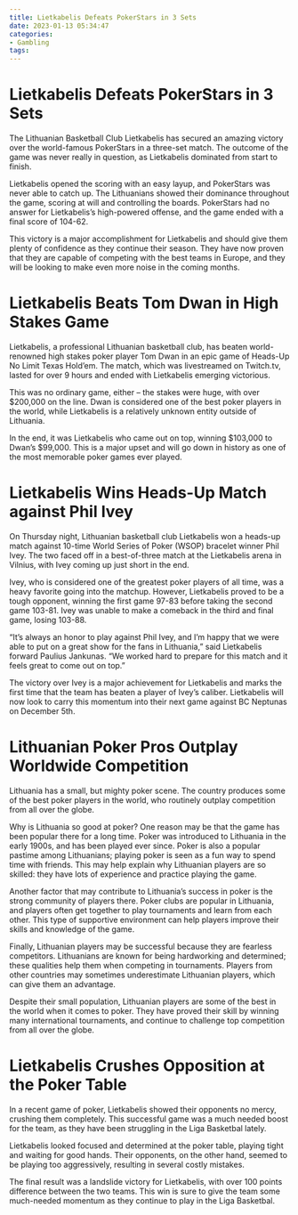 ```yaml
---
title: Lietkabelis Defeats PokerStars in 3 Sets
date: 2023-01-13 05:34:47
categories:
- Gambling
tags:
---
```



#  Lietkabelis Defeats PokerStars in 3 Sets

The Lithuanian Basketball Club Lietkabelis has secured an amazing victory over the world-famous PokerStars in a three-set match. The outcome of the game was never really in question, as Lietkabelis dominated from start to finish.

Lietkabelis opened the scoring with an easy layup, and PokerStars was never able to catch up. The Lithuanians showed their dominance throughout the game, scoring at will and controlling the boards. PokerStars had no answer for Lietkabelis’s high-powered offense, and the game ended with a final score of 104-62.

This victory is a major accomplishment for Lietkabelis and should give them plenty of confidence as they continue their season. They have now proven that they are capable of competing with the best teams in Europe, and they will be looking to make even more noise in the coming months.

#  Lietkabelis Beats Tom Dwan in High Stakes Game

Lietkabelis, a professional Lithuanian basketball club, has beaten world-renowned high stakes poker player Tom Dwan in an epic game of Heads-Up No Limit Texas Hold’em. The match, which was livestreamed on Twitch.tv, lasted for over 9 hours and ended with Lietkabelis emerging victorious.

This was no ordinary game, either – the stakes were huge, with over $200,000 on the line. Dwan is considered one of the best poker players in the world, while Lietkabelis is a relatively unknown entity outside of Lithuania.

In the end, it was Lietkabelis who came out on top, winning $103,000 to Dwan’s $99,000. This is a major upset and will go down in history as one of the most memorable poker games ever played.

#  Lietkabelis Wins Heads-Up Match against Phil Ivey

On Thursday night, Lithuanian basketball club Lietkabelis won a heads-up match against 10-time World Series of Poker (WSOP) bracelet winner Phil Ivey. The two faced off in a best-of-three match at the Lietkabelis arena in Vilnius, with Ivey coming up just short in the end.

Ivey, who is considered one of the greatest poker players of all time, was a heavy favorite going into the matchup. However, Lietkabelis proved to be a tough opponent, winning the first game 97-83 before taking the second game 103-81. Ivey was unable to make a comeback in the third and final game, losing 103-88.

“It’s always an honor to play against Phil Ivey, and I’m happy that we were able to put on a great show for the fans in Lithuania,” said Lietkabelis forward Paulius Jankunas. “We worked hard to prepare for this match and it feels great to come out on top.”

The victory over Ivey is a major achievement for Lietkabelis and marks the first time that the team has beaten a player of Ivey’s caliber. Lietkabelis will now look to carry this momentum into their next game against BC Neptunas on December 5th.

#  Lithuanian Poker Pros Outplay Worldwide Competition

Lithuania has a small, but mighty poker scene. The country produces some of the best poker players in the world, who routinely outplay competition from all over the globe.

Why is Lithuania so good at poker? One reason may be that the game has been popular there for a long time. Poker was introduced to Lithuania in the early 1900s, and has been played ever since. Poker is also a popular pastime among Lithuanians; playing poker is seen as a fun way to spend time with friends. This may help explain why Lithuanian players are so skilled: they have lots of experience and practice playing the game.

Another factor that may contribute to Lithuania’s success in poker is the strong community of players there. Poker clubs are popular in Lithuania, and players often get together to play tournaments and learn from each other. This type of supportive environment can help players improve their skills and knowledge of the game.

Finally, Lithuanian players may be successful because they are fearless competitors. Lithuanians are known for being hardworking and determined; these qualities help them when competing in tournaments. Players from other countries may sometimes underestimate Lithuanian players, which can give them an advantage.

Despite their small population, Lithuanian players are some of the best in the world when it comes to poker. They have proved their skill by winning many international tournaments, and continue to challenge top competition from all over the globe.

#  Lietkabelis Crushes Opposition at the Poker Table

In a recent game of poker, Lietkabelis showed their opponents no mercy, crushing them completely. This successful game was a much needed boost for the team, as they have been struggling in the Liga Basketbal lately.

Lietkabelis looked focused and determined at the poker table, playing tight and waiting for good hands. Their opponents, on the other hand, seemed to be playing too aggressively, resulting in several costly mistakes.

The final result was a landslide victory for Lietkabelis, with over 100 points difference between the two teams. This win is sure to give the team some much-needed momentum as they continue to play in the Liga Basketbal.